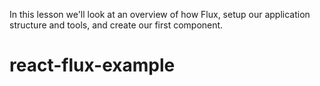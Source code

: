In this lesson we'll look at an overview of how Flux, setup our application structure and tools, and create our first component.
# react-flux-example
